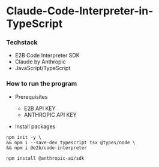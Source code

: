 # Claude-Code-Interpreter-in-TypeScript


### Techstack
- E2B Code Interpreter SDK
- Claude by Anthropic
- JavaScript/TypeScript


### How to run the program
- Prerequisites
  - E2B API KEY
  - ANTHROPIC API KEY

- Install packages
  

```
npm init -y \
&& npm i --save-dev typescript tsx @types/node \
&& npm i @e2b/code-interpreter
```


```
npm install @anthropic-ai/sdk
```